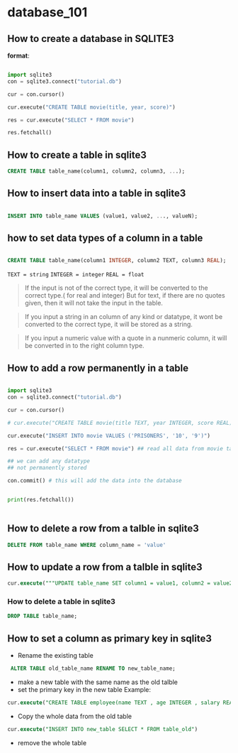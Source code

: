 # database_101


## How to create a database in SQLITE3

**format**:
```python

import sqlite3
con = sqlite3.connect("tutorial.db")

cur = con.cursor()

cur.execute("CREATE TABLE movie(title, year, score)") 

res = cur.execute("SELECT * FROM movie")

res.fetchall()

```

## How to create a table in sqlite3

```SQL
CREATE TABLE table_name(column1, column2, column3, ...);
```

## How to insert data into a table in sqlite3

```SQL

INSERT INTO table_name VALUES (value1, value2, ..., valueN);

```


## how to set data types of a column in a table

```SQL

CREATE TABLE table_name(column1 INTEGER, column2 TEXT, column3 REAL);

```

`TEXT = string`
`INTEGER = integer`
`REAL = float`

> If the input is not of the correct type, it will be converted to the correct type.( for real and integer)
> But for text, if there are no quotes given, then it will not take the input in the table.

> If you input a string in an column of any kind or datatype, it wont be converted to the correct type, it will be stored as a string.

> If you input a numeric value with a quote in a nunmeric column, it will be converted in to the right column type.

## How to add a row permanently in a table

```python

import sqlite3
con = sqlite3.connect("tutorial.db")

cur = con.cursor()

# cur.execute("CREATE TABLE movie(title TEXT, year INTEGER, score REAL)") 

cur.execute("INSERT INTO movie VALUES ('PRISONERS', '10', '9')")

res = cur.execute("SELECT * FROM movie") ## read all data from movie table

## we can add any datatype 
## not permanently stored

con.commit() # this will add the data into the database


print(res.fetchall())
    
```
## How to delete a row from a talble in sqlite3

```SQL
DELETE FROM table_name WHERE column_name = 'value'
```
## How to update a row from a talble in sqlite3

```SQL
cur.execute("""UPDATE table_name SET column1 = value1, column2 = value2, ... WHERE condition""") """ is used for multiple line of commands 
```
### How to delete a table in sqlite3
```SQL
DROP TABLE table_name;
```

## How to set a column as primary key in sqlite3

- Rename the existing table
```SQL	
 ALTER TABLE old_table_name RENAME TO new_table_name;
 ```

- make a new table with the same name as the old talble
- set the primary key in the new table
Example:
```SQL	
cur.execute("CREATE TABLE employee(name TEXT , age INTEGER , salary REAL, department TEXT, id INTEGER PRIMARY KEY)")
```
- Copy the whole data from the old table
```SQL
cur.execute("INSERT INTO new_table SELECT * FROM table_old")
```
- remove the whole table
